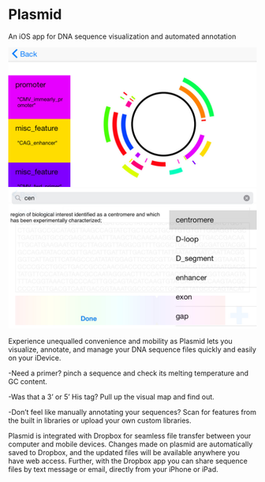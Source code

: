 # Plasmid

An iOS app for DNA sequence visualization and automated annotation

![](https://github.com/AckerDWM/Plasmid/blob/master/us-iphone-1-plasmid.jpeg)
![](https://github.com/AckerDWM/Plasmid/blob/master/us-iphone-5-plasmid.jpeg)

Experience unequalled convenience and mobility as Plasmid lets you visualize, annotate, and manage your DNA sequence files quickly and easily on your iDevice.

-Need a primer? pinch a sequence and check its melting temperature and GC content.

-Was that a 3’ or 5’ His tag? Pull up the visual map and find out.

-Don’t feel like manually annotating your sequences? Scan for features from the built in libraries or upload your own custom libraries.

Plasmid is integrated with Dropbox for seamless file transfer between your computer and mobile devices. Changes made on plasmid are automatically saved to Dropbox, and the updated files will be available anywhere you have web access. Further, with the Dropbox app you can share sequence files by text message or email, directly from your iPhone or iPad.

